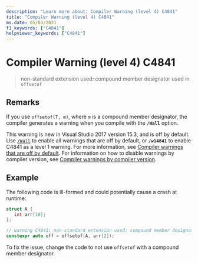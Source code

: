 ```yaml
---
description: "Learn more about: Compiler Warning (level 4) C4841"
title: "Compiler Warning (level 4) C4841"
ms.date: 05/03/2021
f1_keywords: ["C4841"]
helpviewer_keywords: ["C4841"]
---
```

# Compiler Warning (level 4) C4841

> non-standard extension used: compound member designator used in `offsetof`

## Remarks

If you use `offsetof(T, m)`, where *`m`* is a compound member designator, the compiler generates a warning when you compile with the **`/Wall`** option.

This warning is new in Visual Studio 2017 version 15.3, and is off by default. Use [`/Wall`](../../build/reference/compiler-option-warning-level.md) to enable all warnings that are off by default, or **`/w14841`** to enable C4841 as a level 1 warning. For more information, see [Compiler warnings that are off by default](../../preprocessor/compiler-warnings-that-are-off-by-default.md). For information on how to disable warnings by compiler version, see [Compiler warnings by compiler version](compiler-warnings-by-compiler-version.md).

## Example

The following code is ill-formed and could potentially cause a crash at runtime:

```cpp
struct A {
   int arr[10];
};

// warning C4841: non-standard extension used: compound member designator in offsetof
constexpr auto off = offsetof(A, arr[2]);
```

To fix the issue, change the code to not use `offsetof` with a compound member designator.

